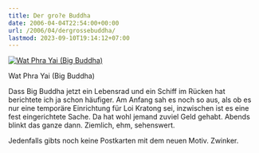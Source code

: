 ```yaml
---
title: Der gro?e Buddha
date: 2006-04-04T22:54:00+00:00
url: /2006/04/dergrossebuddha/
lastmod: 2023-09-10T19:14:12+07:00
---
```

<div class="flickr">
  <a href="http://www.flickr.com/photos/schreibblogade/123545618/" title="Wat Phra Yai (Big Buddha)"><img src="//static.flickr.com/1/123545618_3e45cda7f2.jpg" alt="Wat Phra Yai (Big Buddha)" /></a></p>

  <p>
    Wat Phra Yai (Big Buddha)
  </p>
</div>

Dass Big Buddha jetzt ein Lebensrad und ein Schiff im Rücken hat berichtete ich ja schon häufiger. Am Anfang sah es noch so aus, als ob es nur eine temporäre Einrichtung für Loi Kratong sei, inzwischen ist es eine fest eingerichtete Sache. Da hat wohl jemand zuviel Geld gehabt. Abends blinkt das ganze dann. Ziemlich, ehm, sehenswert.

Jedenfalls gibts noch keine Postkarten mit dem neuen Motiv. Zwinker.

